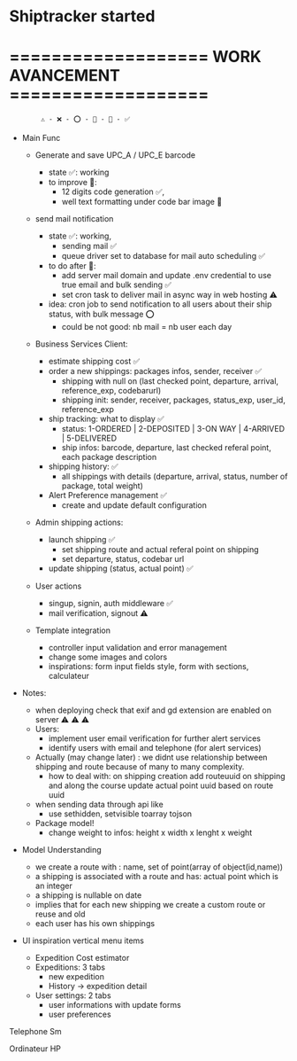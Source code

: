 # Shiptracker started

#  =================== WORK AVANCEMENT ===================
            ⚠️ - ❌ - ⭕️ - 💯 - 🔘 - ✅

- Main Func
    + Generate and save UPC_A / UPC_E barcode
        * state ✅: working 
        * to improve 🔘: 
            * 12 digits code generation ✅, 
            * well text formatting under code bar image 🔘

    + send mail notification
        * state ✅: working,
            * sending mail ✅
            * queue driver set to database for mail auto scheduling ✅
        * to do after 🔘: 
            * add server mail domain and update .env credential to use true email and bulk sending ✅
            * set cron task to deliver mail in async way in web hosting ⚠️
        * idea: cron job to send notification to all users about their ship status, with bulk message ⭕️
            * could be not good: nb mail = nb user each day

    + Business Services Client: 
        * estimate shipping cost ✅
        * order a new shippings: packages infos, sender, receiver ✅
            * shipping with null on (last checked point, departure, arrival, reference_exp, codebarurl)
            * shipping init: sender, receiver, packages, status_exp, user_id, reference_exp
        * ship tracking: what to display ✅
            * status: 1-ORDERED | 2-DEPOSITED | 3-ON WAY | 4-ARRIVED | 5-DELIVERED
            * ship infos: barcode, departure, last checked referal point, each package description
        * shipping history: ✅
            * all shippings with details (departure, arrival, status, number of package, total weight)
        * Alert Preference management ✅
            * create and update default configuration

    + Admin shipping actions:
        * launch shipping ✅
            * set shipping route and actual referal point on shipping
            * set departure, status, codebar url
        * update shipping (status, actual point) ✅

    + User actions 
        * singup, signin, auth middleware ✅
        * mail verification, signout ⚠️

    + Template integration
        * controller input validation and error management
        * change some images and colors
        * inspirations: form input fields style, form with sections, calculateur


- Notes:
    * when deploying check that exif and gd extension are enabled on server ⚠️ ⚠️ ⚠️
    * Users:
        * implement user email verification for further alert services
        * identify users with email and telephone (for alert services)
    * Actually (may change later) : we didnt use relationship between shipping and route because of many to many complexity.
        * how to deal with: on shipping creation add routeuuid on shipping and along the course update actual point uuid based on route uuid
    * when sending data through api like 
        * use sethidden, setvisible toarray tojson
    * Package model!
        * change weight to infos: height x width x lenght x weight


    
- Model Understanding 
    <!-- Route, Point, Shipping: something simple -->
    * we create a route with : name, set of point(array of object(id,name))
    * a shipping is associated with a route and has: actual point which is an integer
    * a shipping is nullable on date 
    * implies that for each new shipping we create a custom route or reuse and old 
    * each user has his own shippings 

- UI inspiration vertical menu items
    * Expedition Cost estimator
    * Expeditions: 3 tabs
        * new expedition
        * History -> expedition detail
    * User settings: 2 tabs
        * user informations with update forms
        * user preferences
    
Telephone Sm

Ordinateur HP